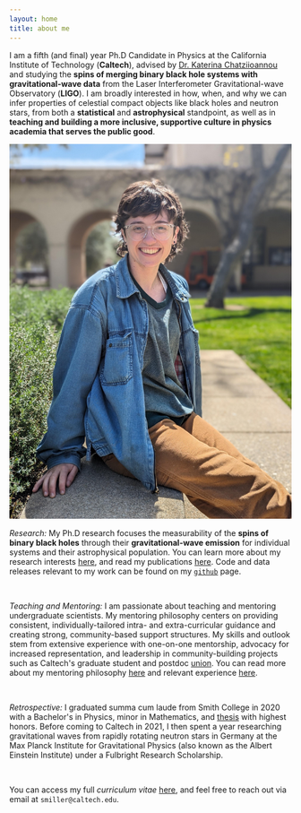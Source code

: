 ```yaml
---
layout: home
title: about me
---
```


I am a fifth (and final) year Ph.D Candidate in Physics at the California Institute of Technology (**Caltech**), advised by [Dr. Katerina Chatziioannou](https://kchatziioannou.github.io/index.html) and studying the **spins of merging binary black hole systems with gravitational-wave data** from the Laser Interferometer Gravitational-wave Observatory (**LIGO**).
I am broadly interested in how, when, and why we can infer properties of celestial compact objects like black holes and neutron stars, from both a **statistical** and **astrophysical** standpoint, as well as in **teaching and building a more inclusive, supportive culture in physics academia that serves the public good**.

![Headshot](SMiller_Photo.JPG)

*Research:* My Ph.D research focuses the measurability of the **spins of binary black holes** through their **gravitational-wave emission** for individual systems and their astrophysical population. 
You can learn more about my research interests [here](/research/), and read my publications [here](/publications/). Code and data releases relevant to my work can be found on my [`github`](https://github.com/simonajmiller) page. 

&nbsp;

*Teaching and Mentoring:* I am passionate about teaching and mentoring undergraduate scientists.
My mentoring philosophy centers on providing consistent, individually-tailored intra- and extra-curricular guidance and creating strong, community-based support structures. My skills and outlook stem from extensive experience with one-on-one mentorship, advocacy for increased representation, and leadership in community-building projects such as Caltech's graduate student and postdoc [union](caltechgpu.org/).
You can read more about my mentoring philosophy [here](/mentoring/2025/04/10/example.html) and relevant experience [here](/teaching-mentoring-outreach/).

&nbsp;

*Retrospective:* I graduated summa cum laude from Smith College in 2020 with a Bachelor's in Physics, minor in Mathematics, and [thesis](https://scholarworks.smith.edu/theses/2305/) with highest honors. Before coming to Caltech in 2021, I then spent a year researching gravitational waves from rapidly rotating neutron stars in Germany at the Max Planck Institute for Gravitational Physics (also known as the Albert Einstein Institute) under a Fulbright Research Scholarship. 

&nbsp;

You can access my full *curriculum vitae* [here](/cv/), and feel free to reach out via email at `smiller@caltech.edu`.